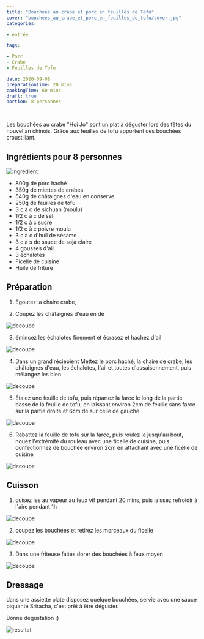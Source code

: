 ```yaml
---
title: "Bouchees au crabe et porc en feuilles de Tofu"
cover: "bouchees_au_crabe_et_porc_en_feuilles_de_tofu/cover.jpg"
categories:

- entrée

tags:

- Porc
- Crabe
- Feuilles de Tofu

date: 2020-09-08
preparationTime: 20 mins
cookingTime: 60 mins
draft: true
portion: 8 personnes

---
```

Les bouchées au crabe "Hoi Jo" sont un plat à déguster lors des fêtes du nouvel an chinois. Grâce aux feuilles de tofu apportent ces bouchées croustillant. 

<!--more--> 

## Ingrédients pour 8 personnes

![ingredient](01.jpg)

- 800g de porc haché
- 350g de miettes de crabes
- 540g de châtaignes d'eau en conserve
- 250g de feuilles de tofu
- 3 c à c de sichuan (moulu)
- 1/2 c à c de sel
- 1/2 c à c sucre 
- 1/2 c à c poivre moulu
- 3 c à c d'huil de sésame
- 3 c à s de sauce de soja claire
- 4 gousses d'ail
- 3 échalotes
- Ficelle de cuisine
- Huile de friture


## Préparation ##

1. Egoutez la chaire crabe,

2. Coupez les châtaignes d'eau en dé 

![decoupe](02.jpg)

3. émincez les échalotes finement et écrasez et hachez d'ail 

![decoupe](03.jpg)

4. Dans un grand réciepient Mettez le porc haché, la chaire de crabe, les châtaignes d'eau, les échalotes, l'ail et toutes d'assaisonnement, puis mélangez les bien

![decoupe](04.jpg)

5. Étalez une feuille de tofu, puis répartez la farce le long de la partie basse de la feuille de tofu, en laissant environ 2cm de feuille sans farce sur la partie droite et 6cm de sur celle de gauche

![decoupe](05.jpg)

6. Rabattez la feuille de tofu sur la farce, puis roulez la jusqu'au bout, nouez l'extrémité du rouleau avec une ficelle de cuisine, puis confectionnez de bouchée environ 2cm en attachant avec une ficelle de cuisine

![decoupe](06.jpg)

## Cuisson ##

1. cuisez les au vapeur au feux vif pendant 20 mins, puis laissez refroidir à l'aire pendant 1h

![decoupe](07.jpg)

2. coupez les bouchées et retirez les morceaux du ficelle

![decoupe](08.jpg)

3. Dans une friteuse faites dorer des bouchées à feux moyen

![decoupe](09.jpg)

## Dressage

dans une assiette plate disposez quelque bouchées, servie avec une sauce piquante Sriracha, c'est prêt à être déguster.

Bonne dégustation :)

![resultat](cover.jpg)